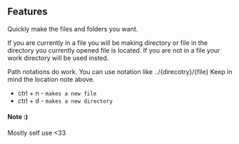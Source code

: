 ## Features

Quickly make the files and folders you want.

If you are currently in a file you will be making directory or file in the directory you currently opened file is located. If you are not in a file your work directory will be used insted.

Path notations do work. You can use notation like ../{direcotry}/{file}
Keep in mind the location note above.

- ctrl + n - `makes a new file`
- ctrl + d - `makes a new directory`

#### Note :)

Mostly self use <33